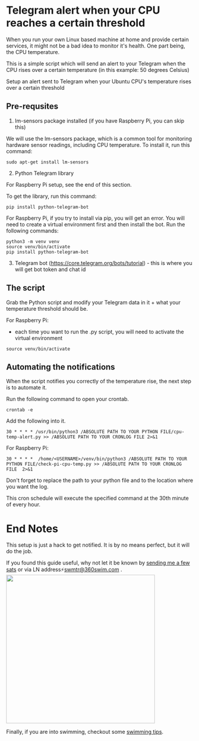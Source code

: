 # Telegram alert when your CPU reaches a certain threshold

When you run your own Linux based machine at home and provide certain services, it might not be a bad idea to monitor it's health. One part being, the CPU temperature.

This is a simple script which will send an alert to your Telegram when the CPU rises over a certain temperature (in this example: 50 degrees Celsius)

Setup an alert sent to Telegram when your Ubuntu CPU's temperature rises over a certain threshold


## Pre-requsites

1. lm-sensors package installed (if you have Raspberry Pi, you can skip this)

We will use the lm-sensors package, which is a common tool for monitoring hardware sensor readings, including CPU temperature. To install it, run this command:

```
sudo apt-get install lm-sensors
```

2. Python Telegram library

For Raspberry Pi setup, see the end of this section.

To get the library, run this command:
```
pip install python-telegram-bot
```

For Raspberry Pi, if you try to install via pip, you will get an error. You will need to create a virtual environment first and then install the bot. Run the following commands:
```
python3 -m venv venv
source venv/bin/activate
pip install python-telegram-bot
```

3. Telegram bot (https://core.telegram.org/bots/tutorial) - this is where you will get bot token and chat id


## The script

Grab the Python script and modify your Telegram data in it + what your temperature threshold should be.

For Raspberry Pi:
- each time you want to run the .py script, you will need to activate the virtual environment
```
source venv/bin/activate
```


## Automating the notifications
  
When the script notifies you correctly of the temperature rise, the next step is to automate it. 

Run the following command to open your crontab.

```
crontab -e
```

Add the following into it.

```
30 * * * * /usr/bin/python3 /ABSOLUTE PATH TO YOUR PYTHON FILE/cpu-temp-alert.py >> /ABSOLUTE PATH TO YOUR CRONLOG FILE 2>&1
```

For Raspberry Pi:

```
30 * * * *  /home/<USERNAME>/venv/bin/python3 /ABSOLUTE PATH TO YOUR PYTHON FILE/check-pi-cpu-temp.py >> /ABSOLUTE PATH TO YOUR CRONLOG FILE  2>&1
```

Don't forget to replace the path to your python file and to the location where you want the log. 

This cron schedule will execute the specified command at the 30th minute of every hour.


# End Notes

This setup is just a hack to get notified. It is by no means perfect, but it will do the job.

If you found this guide useful, why not let it be known by [sending me a few sats](https://360swim.com/ln-donate-github) or via LN address⚡swmtr@360swim.com .
<br />
<img src="https://360swim.com/user/themes/swimquark/images/ln_git.png" width="400" />

Finally, if you are into swimming, checkout some [swimming tips](https://360swim.com/tips).







